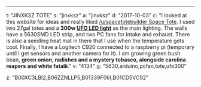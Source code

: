 ---
t: "JINXKSZ TOTE"
s: "jinxksz"
a: "jinxksz"
d: "2017-10-03"
c: "I looked at this website for ideas and really liked <a href='/u/spacetotebuilder'>/u/spacetotebuilder Space Tote</a>. I used two 27gal totes and a <strong>300w <a href='https://amzn.to/36NO5zr'>UFO LED light</a></strong> as the main lighting. The walls have a 5630SMD LED strip, and two PC fans for intake and exhaust. There is also a seedling heat mat in there that I use when the temperature gets cool. Finally, I have a Logitech C920 connected to a raspberry pi (temporary until I get sensors and another camera for it). I am growing green bush bean, <strong>green onion, radishes and a mystery tobasco, alongside carolina reapers and white fatalii</strong>."
v: "4134"
g: "5630,arduino,pcfan,tote,ufo300"

z: "B00XC3LBI2,B06ZZNLLP5,B01339F06I,B01CD5VC92"
